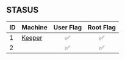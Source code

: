 ## STASUS

| ID | Machine                                       | User Flag | Root Flag |
| --- | ------------------------------------------- | :----------: | :------------: |
| 1 | [Keeper](/Practice%20with%20HackTheBox/Keeper%20Machine) | ✅ | ✅ |
| 2 | []() | ✅ | ✅ |
